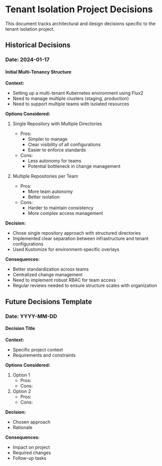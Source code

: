 # Tenant Isolation Project Decisions

This document tracks architectural and design decisions specific to the tenant isolation project.

## Historical Decisions

### Date: 2024-01-17
#### Initial Multi-Tenancy Structure

**Context:**
- Setting up a multi-tenant Kubernetes environment using Flux2
- Need to manage multiple clusters (staging, production)
- Need to support multiple teams with isolated resources

**Options Considered:**
1. Single Repository with Multiple Directories
   - Pros:
     - Simpler to manage
     - Clear visibility of all configurations
     - Easier to enforce standards
   - Cons:
     - Less autonomy for teams
     - Potential bottleneck in change management

2. Multiple Repositories per Team
   - Pros:
     - More team autonomy
     - Better isolation
   - Cons:
     - Harder to maintain consistency
     - More complex access management

**Decision:**
- Chose single repository approach with structured directories
- Implemented clear separation between infrastructure and tenant configurations
- Used Kustomize for environment-specific overlays

**Consequences:**
- Better standardization across teams
- Centralized change management
- Need to implement robust RBAC for team access
- Regular reviews needed to ensure structure scales with organization

## Future Decisions Template

### Date: YYYY-MM-DD
#### Decision Title

**Context:**
- Specific project context
- Requirements and constraints

**Options Considered:**
1. Option 1
   - Pros:
   - Cons:
2. Option 2
   - Pros:
   - Cons:

**Decision:**
- Chosen approach
- Rationale

**Consequences:**
- Impact on project
- Required changes
- Follow-up tasks
